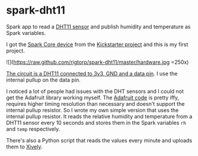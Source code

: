 spark-dht11
===========

Spark app to read a [DHT11
sensor](http://www.adafruit.com/products/386) and publish humidity and
temperature as Spark variables.

I got the [Spark Core device](https://www.spark.io/) from the
[Kickstarter project](https://www.kickstarter.com/projects/sparkdevices/spark-core-wi-fi-for-everything-arduino-compatible)
and this is my first project.

![](https://raw.github.com/rigtorp/spark-dht11/master/hardware.jpg =250x)

[The circuit is a DHT11 connected to 3v3, GND and a data
pin](https://raw.github.com/rigtorp/spark-dht11/master/hardware.jpg). I
use the internal pullup on the data pin.

I noticed a lot of people had issues with the DHT sensors and I could
not get the Adafruit library working myself. The [Adafruit
code](https://github.com/adafruit/DHT-sensor-library) is pretty iffy,
requires higher timing resolution than necessary and doesn't support
the internal pullup resistor. So I wrote my own simple version that
uses the internal pullup resistor. It reads the relative humidity and
temperature from a DHT11 sensor every 10 seconds and stores them in
the Spark variables `rh` and `temp` respectively.

There's also a Python script that reads the values every minute and
uploads them to [Xively](https://xively.com/).



